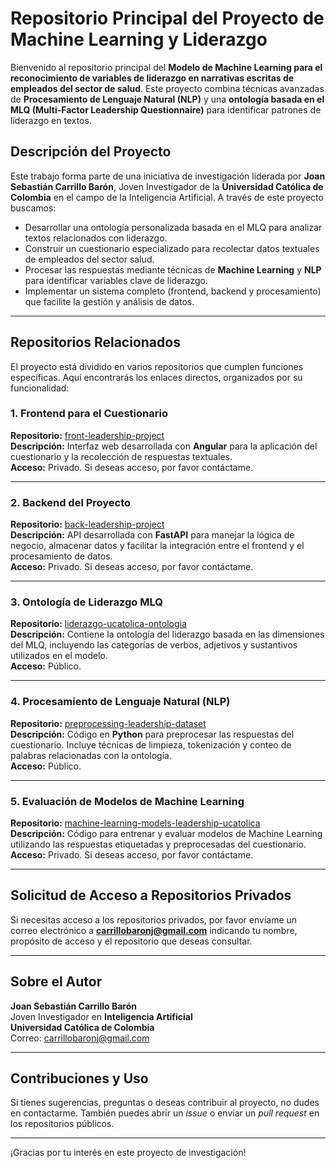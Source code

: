 # Repositorio Principal del Proyecto de Machine Learning y Liderazgo

Bienvenido al repositorio principal del **Modelo de Machine Learning para el reconocimiento de variables de liderazgo en narrativas escritas de empleados del sector de salud**. Este proyecto combina técnicas avanzadas de **Procesamiento de Lenguaje Natural (NLP)** y una **ontología basada en el MLQ (Multi-Factor Leadership Questionnaire)** para identificar patrones de liderazgo en textos.

## Descripción del Proyecto

Este trabajo forma parte de una iniciativa de investigación liderada por **Joan Sebastián Carrillo Barón**, Joven Investigador de la **Universidad Católica de Colombia** en el campo de la Inteligencia Artificial. A través de este proyecto buscamos:

- Desarrollar una ontología personalizada basada en el MLQ para analizar textos relacionados con liderazgo.
- Construir un cuestionario especializado para recolectar datos textuales de empleados del sector salud.
- Procesar las respuestas mediante técnicas de **Machine Learning** y **NLP** para identificar variables clave de liderazgo.
- Implementar un sistema completo (frontend, backend y procesamiento) que facilite la gestión y análisis de datos.

---

## Repositorios Relacionados

El proyecto está dividido en varios repositorios que cumplen funciones específicas. Aquí encontrarás los enlaces directos, organizados por su funcionalidad:

### 1. Frontend para el Cuestionario
**Repositorio:** [front-leadership-project](https://github.com/SebastianCB-dev/front-leadership-project)  
**Descripción:** Interfaz web desarrollada con **Angular** para la aplicación del cuestionario y la recolección de respuestas textuales.  
**Acceso:** Privado. Si deseas acceso, por favor contáctame.

---

### 2. Backend del Proyecto
**Repositorio:** [back-leadership-project](https://github.com/SebastianCB-dev/back-leadership-project)  
**Descripción:** API desarrollada con **FastAPI** para manejar la lógica de negocio, almacenar datos y facilitar la integración entre el frontend y el procesamiento de datos.  
**Acceso:** Privado. Si deseas acceso, por favor contáctame.

---

### 3. Ontología de Liderazgo MLQ
**Repositorio:** [liderazgo-ucatolica-ontologia](https://github.com/SebastianCB-dev/liderazgo-ucatolica-ontologia)  
**Descripción:** Contiene la ontología del liderazgo basada en las dimensiones del MLQ, incluyendo las categorías de verbos, adjetivos y sustantivos utilizados en el modelo.  
**Acceso:** Público.

---

### 4. Procesamiento de Lenguaje Natural (NLP)
**Repositorio:** [preprocessing-leadership-dataset](https://github.com/SebastianCB-dev/preprocessing-leadership-dataset)  
**Descripción:** Código en **Python** para preprocesar las respuestas del cuestionario. Incluye técnicas de limpieza, tokenización y conteo de palabras relacionadas con la ontología.  
**Acceso:** Público.

---

### 5. Evaluación de Modelos de Machine Learning
**Repositorio:** [machine-learning-models-leadership-ucatolica](https://github.com/SebastianCB-dev/machine-learning-models-leadership-ucatolica)  
**Descripción:** Código para entrenar y evaluar modelos de Machine Learning utilizando las respuestas etiquetadas y preprocesadas del cuestionario.  
**Acceso:** Privado. Si deseas acceso, por favor contáctame.

---

## Solicitud de Acceso a Repositorios Privados

Si necesitas acceso a los repositorios privados, por favor envíame un correo electrónico a **carrillobaronj@gmail.com** indicando tu nombre, propósito de acceso y el repositorio que deseas consultar. 

---

## Sobre el Autor

**Joan Sebastián Carrillo Barón**  
Joven Investigador en **Inteligencia Artificial**  
**Universidad Católica de Colombia**  
Correo: carrillobaronj@gmail.com  

---

## Contribuciones y Uso

Si tienes sugerencias, preguntas o deseas contribuir al proyecto, no dudes en contactarme. También puedes abrir un *issue* o enviar un *pull request* en los repositorios públicos.

---

¡Gracias por tu interés en este proyecto de investigación!
